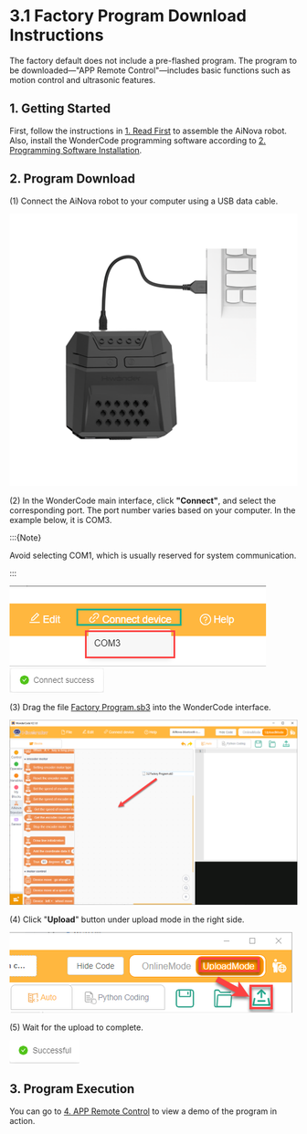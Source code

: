 # 3.1 Factory Program Download Instructions

The factory default does not include a pre-flashed program. The program to be downloaded—"APP Remote Control"—includes basic functions such as motion control and ultrasonic features.

## 1. Getting Started

First, follow the instructions in [1. Read First](1.Read_first.md) to assemble the AiNova robot. Also, install the WonderCode programming software according to [2. Programming Software Installation](2.programming_software_installation.md).

## 2. Program Download

(1) Connect the AiNova robot to your computer using a USB data cable.

<img class="common_img"  src="../_static/media/chapter_3/image2.png"   />

(2) In the WonderCode main interface, click **"Connect"**, and select the corresponding port. The port number varies based on your computer. In the example below, it is COM3.

:::{Note}

Avoid selecting COM1, which is usually reserved for system communication.

:::

<img class="common_img"  src="../_static/media/chapter_3/image3.png"  />

<img class="common_img"  src="../_static/media/chapter_3/image4.png"  />

(3) Drag the file [Factory Program.sb3](../_static/source_code/Factory%20Program.zip) into the WonderCode interface.

<img class="common_img"  src="../_static/media/chapter_3/image5.png"  />

(4) Click "**Upload**" button under upload mode in the right side.

<img class="common_img"  src="../_static/media/chapter_3/image6.png"  />

(5) Wait for the upload to complete.

<img class="common_img"  src="../_static/media/chapter_3/image7.png"  />

## 3. Program Execution

You can go to [4. APP Remote Control](4.app_remote_control.md) to view a demo of the program in action.
